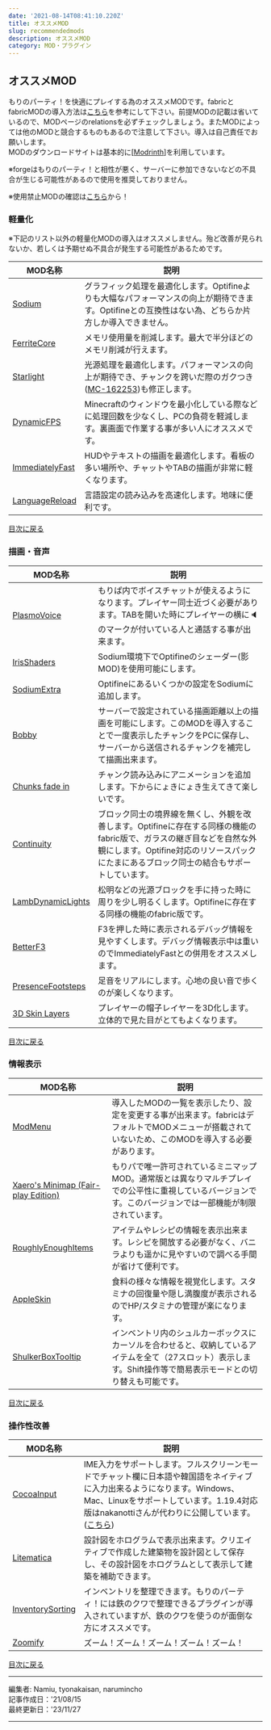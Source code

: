```yaml
---
date: '2021-08-14T08:41:10.220Z'
title: オススメMOD
slug: recommendedmods
description: オススメMOD
category: MOD・プラグイン
---
```

## オススメMOD

もりのパーティ！を快適にプレイする為のオススメMODです。fabricとfabricMODの導入方法は[こちら](https://wiki.morino.party/performanceup)を参考にして下さい。前提MODの記載は省いているので、MODページのrelationsを必ずチェックしましょう。またMODによっては他のMODと競合するものもあるので注意して下さい。導入は自己責任でお願いします。  
MODのダウンロードサイトは基本的に[[Modrinth](https://modrinth.com/)]を利用しています。

※forgeはもりのパーティ！と相性が悪く、サーバーに参加できないなどの不具合が生じる可能性があるので使用を推奨しておりません。

※使用禁止MODの確認は[こちら](https://wiki.morino.party/bannedmods)から！

### 軽量化

※下記のリスト以外の軽量化MODの導入はオススメしません。殆ど改善が見られないか、若しくは予期せぬ不具合が発生する可能性があるためです。

| MOD名称 | 説明 |
| ------- | ------- |
| [Sodium](https://modrinth.com/mod/sodium) | グラフィック処理を最適化します。Optifineよりも大幅なパフォーマンスの向上が期待できます。Optifineとの互換性はない為、どちらか片方しか導入できません。 |
| [FerriteCore](https://modrinth.com/mod/ferrite-core) | メモリ使用量を削減します。最大で半分ほどのメモリ削減が行えます。 |
| [Starlight](https://modrinth.com/mod/starlight) | 光源処理を最適化します。パフォーマンスの向上が期待でき、チャンクを跨いだ際のガクつき([MC-162253](https://bugs.mojang.com/browse/MC-162253))も修正します。 |
| [DynamicFPS](https://modrinth.com/mod/dynamic-fps) | Minecraftのウィンドウを最小化している際などに処理回数を少なくし、PCの負荷を軽減します。裏画面で作業する事が多い人にオススメです。 |
| [ImmediatelyFast](https://modrinth.com/mod/immediatelyfast) | HUDやテキストの描画を最適化します。看板の多い場所や、チャットやTABの描画が非常に軽くなります。 |
| [LanguageReload](https://modrinth.com/mod/language-reload) | 言語設定の読み込みを高速化します。地味に便利です。 |

[目次に戻る](#index)

### 描画・音声

| MOD名称 | 説明 |
| ------- | ------- |
| [PlasmoVoice](https://modrinth.com/plugin/plasmo-voice) | もりぱ内でボイスチャットが使えるようになります。プレイヤー同士近づく必要があります。TABを開いた時にプレイヤーの横に🔈のマークが付いている人と通話する事が出来ます。 |
| [IrisShaders](https://modrinth.com/mod/iris) | Sodium環境下でOptifineのシェーダー(影MOD)を使用可能にします。 |
| [SodiumExtra](https://modrinth.com/mod/sodium-extra) | Optifineにあるいくつかの設定をSodiumに追加します。 |
| [Bobby](https://modrinth.com/mod/bobby) | サーバーで設定されている描画距離以上の描画を可能にします。このMODを導入することで一度表示したチャンクをPCに保存し、サーバーから送信されるチャンクを補完して描画出来ます。 |
| [Chunks fade in](https://modrinth.com/mod/chunks-fade-in) | チャンク読み込みにアニメーションを追加します。下からにょきにょき生えてきて楽しいです。 |
| [Continuity](https://modrinth.com/mod/continuity) | ブロック同士の境界線を無くし、外観を改善します。Optifineに存在する同様の機能のfabric版で、ガラスの継ぎ目などを自然な外観にします。Optifine対応のリソースパックにたまにあるブロック同士の結合もサポートしています。 |
| [LambDynamicLights](https://modrinth.com/mod/lambdynamiclights) | 松明などの光源ブロックを手に持った時に周りを少し明るくします。Optifineに存在する同様の機能のfabric版です。 |
| [BetterF3](https://modrinth.com/mod/betterf3) | F3を押した時に表示されるデバッグ情報を見やすくします。デバッグ情報表示中は重いのでImmediatelyFastとの併用をオススメします。 |
| [PresenceFootsteps](https://modrinth.com/mod/presence-footsteps) | 足音をリアルにします。心地の良い音で歩くのが楽しくなります。 |
| [3D Skin Layers](https://modrinth.com/mod/3dskinlayers) | プレイヤーの帽子レイヤーを3D化します。立体的で見た目がとてもよくなります。 |

[目次に戻る](#index)

### 情報表示

| MOD名称 | 説明 |
| ------- | ------- |
| [ModMenu](https://modrinth.com/mod/modmenu) | 導入したMODの一覧を表示したり、設定を変更する事が出来ます。fabricはデフォルトでMODメニューが搭載されていないため、このMODを導入する必要があります。 |
| [Xaero's Minimap (Fair-play Edition)](https://www.curseforge.com/minecraft/mc-mods/xaeros-minimap-fair-play-edition) | もりパで唯一許可されているミニマップMOD。通常版とは異なりマルチプレイでの公平性に重視しているバージョンです。このバージョンでは一部機能が制限されています。 |
| [RoughlyEnoughItems](https://modrinth.com/mod/rei) | アイテムやレシピの情報を表示出来ます。レシピを開放する必要がなく、バニラよりも遥かに見やすいので調べる手間が省けて便利です。 |
| [AppleSkin](https://modrinth.com/mod/appleskin) | 食料の様々な情報を視覚化します。スタミナの回復量や隠し満腹度が表示されるのでHP/スタミナの管理が楽になります。 |
| [ShulkerBoxTooltip](https://modrinth.com/mod/shulkerboxtooltip) | インベントリ内のシュルカーボックスにカーソルを合わせると、収納しているアイテムを全て（27スロット）表示します。Shift操作等で簡易表示モードとの切り替えも可能です。 |

[目次に戻る](#index)

### 操作性改善

| MOD名称 | 説明 |
| ------- | ------- |
| [CocoaInput](https://www.curseforge.com/minecraft/mc-mods/cocoainput) | IME入力をサポートします。フルスクリーンモードでチャット欄に日本語や韓国語をネイティブに入力出来るようになります。Windows、Mac、Linuxをサポートしています。1.19.4対応版はnakanottiさんが代わりに公開しています。([こちら](https://github.com/nakanotti/CocoaInput/releases)) |
| [Litematica](https://curseforge.com/minecraft/mc-mods/litematica) | 設計図をホログラムで表示出来ます。クリエイティブで作成した建築物を設計図として保存し、その設計図をホログラムとして表示して建築を補助できます。 |
| [InventorySorting](https://modrinth.com/mod/inventory-sorting) | インベントリを整理できます。もりのパーティ！には鉄のクワで整理できるプラグインが導入されていますが、鉄のクワを使うのが面倒な方にオススメです。 |
| [Zoomify](https://modrinth.com/mod/zoomify) | ズーム！ズーム！ズーム！ズーム！ズーム！ |

[目次に戻る](#index)

---

編集者: Namiu, tyonakaisan, narumincho  
記事作成日：'21/08/15  
最終更新日：'23/11/27

---